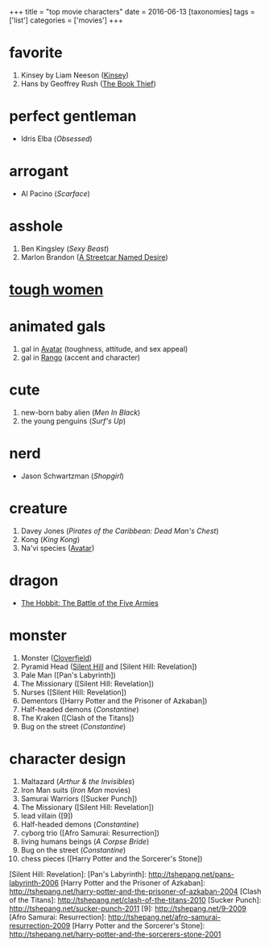 +++
title = "top movie characters"
date = 2016-06-13
[taxonomies]
tags = ['list']
categories = ['movies']
+++

favorite
========

1.  Kinsey by Liam Neeson ([Kinsey])
2.  Hans by Geoffrey Rush ([The Book Thief])

perfect gentleman
=================

-   Idris Elba (*Obsessed*)

arrogant
========

-   Al Pacino (*Scarface*)

asshole
=======

1.  Ben Kingsley (*Sexy Beast*)
2.  Marlon Brandon ([A Streetcar Named Desire])

[tough women]
=============

animated gals
=============

1.  gal in [Avatar] (toughness, attitude, and sex appeal)
2.  gal in [Rango] (accent and character)

cute
====

1.  new-born baby alien (*Men In Black*)
2.  the young penguins (*Surf's Up*)

nerd
====

-   Jason Schwartzman (*Shopgirl*)

creature
========

1.  Davey Jones (*Pirates of the Caribbean: Dead Man's Chest*)
2.  Kong (*King Kong*)
3.  Na'vi species ([Avatar])

dragon
======

-   [The Hobbit: The Battle of the Five Armies]

monster
=======

1.  Monster ([Cloverfield])
2.  Pyramid Head ([Silent Hill] and [Silent Hill: Revelation])
3.  Pale Man ([Pan's Labyrinth])
4.  The Missionary ([Silent Hill: Revelation])
5.  Nurses ([Silent Hill: Revelation])
6.  Dementors ([Harry Potter and the Prisoner of Azkaban])
7.  Half-headed demons (*Constantine*)
8.  The Kraken ([Clash of the Titans])
9.  Bug on the street (*Constantine*)

character design
================

1.  Maltazard (*Arthur & the Invisibles*)
2.  Iron Man suits (*Iron Man* movies)
3.  Samurai Warriors ([Sucker Punch])
4.  The Missionary ([Silent Hill: Revelation])
5.  lead villain ([9])
6.  Half-headed demons (*Constantine*)
7.  cyborg trio ([Afro Samurai: Resurrection])
8.  living humans beings (*A Corpse Bride*)
9.  Bug on the street (*Constantine*)
10. chess pieces ([Harry Potter and the Sorcerer's Stone])

  [Kinsey]: http://tshepang.net/kinsey-2004
  [The Book Thief]: http://tshepang.net/the-book-thief-2013
  [A Streetcar Named Desire]: http://tshepang.net/a-streetcar-named-desire-1951
  [tough women]: http://tshepang.net/tough-women
  [Avatar]: http://tshepang.net/avatar-2009
  [Rango]: http://tshepang.net/rango-2011
  [The Hobbit: The Battle of the Five Armies]: http://tshepang.net/the-hobbit-the-battle-of-the-five-armies
  [Cloverfield]: http://tshepang.net/cloverfield-2008
  [Silent Hill]: http://tshepang.net/silent-hill-2006
  [Silent Hill: Revelation]:
  [Pan's Labyrinth]: http://tshepang.net/pans-labyrinth-2006
  [Harry Potter and the Prisoner of Azkaban]: http://tshepang.net/harry-potter-and-the-prisoner-of-azkaban-2004
  [Clash of the Titans]: http://tshepang.net/clash-of-the-titans-2010
  [Sucker Punch]: http://tshepang.net/sucker-punch-2011
  [9]: http://tshepang.net/9-2009
  [Afro Samurai: Resurrection]: http://tshepang.net/afro-samurai-resurrection-2009
  [Harry Potter and the Sorcerer's Stone]: http://tshepang.net/harry-potter-and-the-sorcerers-stone-2001
